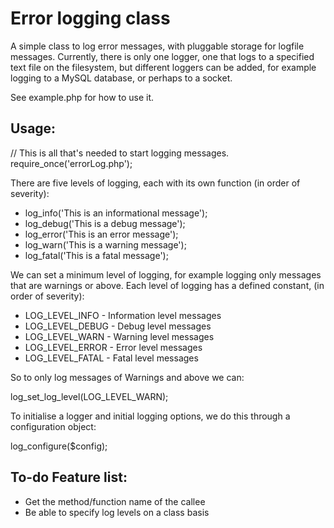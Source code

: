 Error logging class
===================

A simple class to log error messages, with pluggable storage for logfile
messages. Currently, there is only one logger, one that logs to a specified
text file on the filesystem, but different loggers can be added, for
example logging to a MySQL database, or perhaps to a socket.

See example.php for how to use it.

Usage:
------

// This is all that's needed to start logging messages.
require_once('errorLog.php');

There are five levels of logging, each with its own function
(in order of severity):

* log_info('This is an informational message');
* log_debug('This is a debug message');
* log_error('This is an error message');
* log_warn('This is a warning message');
* log_fatal('This is a fatal message');

We can set a minimum level of logging, for example logging only messages
that are warnings or above. Each level of logging has a defined constant,
(in order of severity):

* LOG_LEVEL_INFO - Information level messages
* LOG_LEVEL_DEBUG - Debug level messages
* LOG_LEVEL_WARN - Warning level messages
* LOG_LEVEL_ERROR - Error level messages
* LOG_LEVEL_FATAL - Fatal level messages

So to only log messages of Warnings and above we can:

log_set_log_level(LOG_LEVEL_WARN);


To initialise a logger and initial logging options, we do this through
a configuration object:


log_configure($config);


To-do Feature list:
-------------------

* Get the method/function name of the callee
* Be able to specify log levels on a class basis

